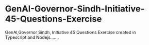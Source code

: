 # GenAI-Governor-Sindh-Initiative-45-Questions-Exercise
GenAI,Governor Sindh, Initiative  45 Questions Exercise created in Typescript and Nodejs.......

